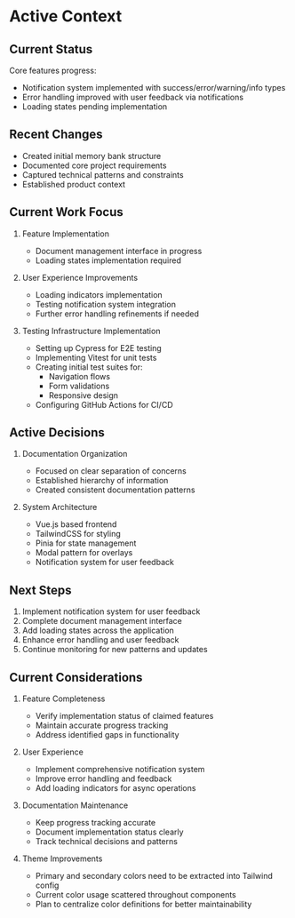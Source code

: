 # Active Context

## Current Status
Core features progress:
- Notification system implemented with success/error/warning/info types
- Error handling improved with user feedback via notifications
- Loading states pending implementation

## Recent Changes
- Created initial memory bank structure
- Documented core project requirements
- Captured technical patterns and constraints
- Established product context

## Current Work Focus
1. Feature Implementation
   - Document management interface in progress
   - Loading states implementation required

2. User Experience Improvements
   - Loading indicators implementation
   - Testing notification system integration
   - Further error handling refinements if needed

3. Testing Infrastructure Implementation
   - Setting up Cypress for E2E testing
   - Implementing Vitest for unit tests
   - Creating initial test suites for:
     - Navigation flows
     - Form validations
     - Responsive design
   - Configuring GitHub Actions for CI/CD

## Active Decisions
1. Documentation Organization
   - Focused on clear separation of concerns
   - Established hierarchy of information
   - Created consistent documentation patterns

2. System Architecture
   - Vue.js based frontend
   - TailwindCSS for styling
   - Pinia for state management
   - Modal pattern for overlays
   - Notification system for user feedback

## Next Steps
1. Implement notification system for user feedback
2. Complete document management interface
3. Add loading states across the application
4. Enhance error handling and user feedback
5. Continue monitoring for new patterns and updates

## Current Considerations
1. Feature Completeness
   - Verify implementation status of claimed features
   - Maintain accurate progress tracking
   - Address identified gaps in functionality

2. User Experience
   - Implement comprehensive notification system
   - Improve error handling and feedback
   - Add loading indicators for async operations

3. Documentation Maintenance
   - Keep progress tracking accurate
   - Document implementation status clearly
   - Track technical decisions and patterns

4. Theme Improvements
   - Primary and secondary colors need to be extracted into Tailwind config
   - Current color usage scattered throughout components
   - Plan to centralize color definitions for better maintainability
